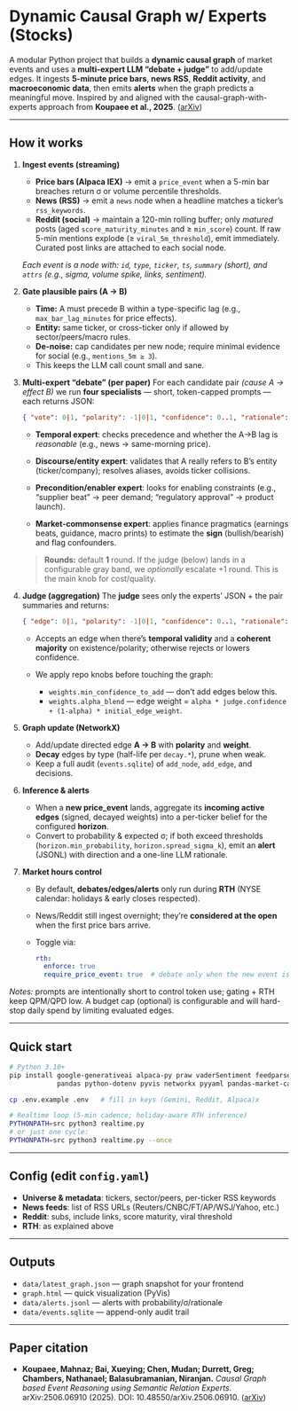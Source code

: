 # Dynamic Causal Graph w/ Experts (Stocks)

A modular Python project that builds a **dynamic causal graph** of market events and uses a **multi-expert LLM “debate + judge”** to add/update edges. It ingests **5-minute price bars**, **news RSS**, **Reddit activity**, and **macroeconomic data**, then emits **alerts** when the graph predicts a meaningful move. Inspired by and aligned with the causal-graph-with-experts approach from **Koupaee et al., 2025**. ([arXiv][1])

---

## How it works

1. **Ingest events (streaming)**

   * **Price bars (Alpaca IEX)** → emit a `price_event` when a 5-min bar breaches return σ or volume percentile thresholds.
   * **News (RSS)** → emit a `news` node when a headline matches a ticker’s `rss_keywords`.
   * **Reddit (social)** → maintain a 120-min rolling buffer; only *matured* posts (aged `score_maturity_minutes` and ≥ `min_score`) count. If raw 5-min mentions explode (≥ `viral_5m_threshold`), emit immediately. Curated post links are attached to each social node.

   *Each event is a node with: `id`, `type`, `ticker`, `ts`, `summary` (short), and `attrs` (e.g., sigma, volume spike, links, sentiment).*

2. **Gate plausible pairs (A → B)**

   * **Time:** A must precede B within a type-specific lag (e.g., `max_bar_lag_minutes` for price effects).
   * **Entity:** same ticker, or cross-ticker only if allowed by sector/peers/macro rules.
   * **De-noise:** cap candidates per new node; require minimal evidence for social (e.g., `mentions_5m ≥ 3`).
   * This keeps the LLM call count small and sane.

3. **Multi-expert “debate” (per paper)**
   For each candidate pair *(cause A → effect B)* we run **four specialists** — short, token-capped prompts — each returns JSON:

   ```json
   { "vote": 0|1, "polarity": -1|0|1, "confidence": 0..1, "rationale": "one sentence" }
   ```

   * **Temporal expert**: checks precedence and whether the A→B lag is *reasonable* (e.g., news → same-morning price).

   * **Discourse/entity expert**: validates that A really refers to B’s entity (ticker/company); resolves aliases, avoids ticker collisions.

   * **Precondition/enabler expert**: looks for enabling constraints (e.g., “supplier beat” → peer demand; “regulatory approval” → product launch).

   * **Market-commonsense expert**: applies finance pragmatics (earnings beats, guidance, macro prints) to estimate the **sign** (bullish/bearish) and flag confounders.

   > **Rounds:** default **1** round. If the judge (below) lands in a configurable gray band, we *optionally* escalate +1 round. This is the main knob for cost/quality.

4. **Judge (aggregation)**
   The **judge** sees only the experts’ JSON + the pair summaries and returns:

   ```json
   { "edge": 0|1, "polarity": -1|0|1, "confidence": 0..1, "rationale": "short reason" }
   ```

   * Accepts an edge when there’s **temporal validity** and a **coherent majority** on existence/polarity; otherwise rejects or lowers confidence.
   * We apply repo knobs before touching the graph:

     * `weights.min_confidence_to_add` — don’t add edges below this.
     * `weights.alpha_blend` — edge weight = `alpha * judge.confidence + (1-alpha) * initial_edge_weight`.

5. **Graph update (NetworkX)**

   * Add/update directed edge **A → B** with **polarity** and **weight**.
   * **Decay** edges by type (half-life per `decay.*`), prune when weak.
   * Keep a full audit (`events.sqlite`) of `add_node`, `add_edge`, and decisions.

6. **Inference & alerts**

   * When a **new price\_event** lands, aggregate its **incoming active edges** (signed, decayed weights) into a per-ticker belief for the configured **horizon**.
   * Convert to probability & expected σ; if both exceed thresholds (`horizon.min_probability`, `horizon.spread_sigma_k`), emit an **alert** (JSONL) with direction and a one-line LLM rationale.

7. **Market hours control**

   * By default, **debates/edges/alerts** only run during **RTH** (NYSE calendar: holidays & early closes respected).
   * News/Reddit still ingest overnight; they’re **considered at the open** when the first price bars arrive.
   * Toggle via:

     ```yaml
     rth:
       enforce: true
       require_price_event: true  # debatе only when the new event is a price_event
     ```

*Notes:* prompts are intentionally short to control token use; gating + RTH keep QPM/QPD low. A budget cap (optional) is configurable and will hard-stop daily spend by limiting evaluated edges.


---

## Quick start

```bash
# Python 3.10+
pip install google-generativeai alpaca-py praw vaderSentiment feedparser \
            pandas python-dotenv pyvis networkx pyyaml pandas-market-calendars

cp .env.example .env   # fill in keys (Gemini, Reddit, Alpaca)x

# Realtime loop (5-min cadence; holiday-aware RTH inference)
PYTHONPATH=src python3 realtime.py
# or just one cycle:
PYTHONPATH=src python3 realtime.py --once
```

---

## Config (edit `config.yaml`)

* **Universe & metadata**: tickers, sector/peers, per-ticker RSS keywords
* **News feeds**: list of RSS URLs (Reuters/CNBC/FT/AP/WSJ/Yahoo, etc.)
* **Reddit**: subs, include links, score maturity, viral threshold
* **RTH**: as explained above


---

## Outputs

* `data/latest_graph.json` — graph snapshot for your frontend
* `graph.html` — quick visualization (PyVis)
* `data/alerts.jsonl` — alerts with probability/σ/rationale
* `data/events.sqlite` — append-only audit trail

---

## Paper citation

* **Koupaee, Mahnaz; Bai, Xueying; Chen, Mudan; Durrett, Greg; Chambers, Nathanael; Balasubramanian, Niranjan.** *Causal Graph based Event Reasoning using Semantic Relation Experts.* arXiv:2506.06910 (2025). DOI: 10.48550/arXiv.2506.06910. ([arXiv][1])


[1]: https://arxiv.org/abs/2506.06910 "[2506.06910] Causal Graph based Event Reasoning using Semantic Relation Experts"